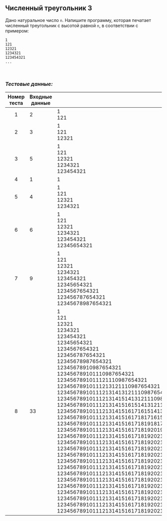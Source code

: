 ## Численный треугольник 3

Дано натуральное число <code>n</code>. Напишите программу, которая печатает численный треугольник с высотой равной <code>n</code>, в соответствии с примером:

    1
    121
    12321
    1234321
    123454321
    ...

<br>

### *Тестовые данные:*

| Номер теста | Входные данные | Выходные данные                                                                                                                                                                                                                                                                                                                                                                                                                                                                                                                                                                                                                                                                                                                                                                                                                                                                                                                                                                                                                                                                                                                                                                                                                                                                                                                                                                                                                                                                                                                                                                                                                                                                                                                                                                                                                                                   |
|:-----------:|----------------|-------------------------------------------------------------------------------------------------------------------------------------------------------------------------------------------------------------------------------------------------------------------------------------------------------------------------------------------------------------------------------------------------------------------------------------------------------------------------------------------------------------------------------------------------------------------------------------------------------------------------------------------------------------------------------------------------------------------------------------------------------------------------------------------------------------------------------------------------------------------------------------------------------------------------------------------------------------------------------------------------------------------------------------------------------------------------------------------------------------------------------------------------------------------------------------------------------------------------------------------------------------------------------------------------------------------------------------------------------------------------------------------------------------------------------------------------------------------------------------------------------------------------------------------------------------------------------------------------------------------------------------------------------------------------------------------------------------------------------------------------------------------------------------------------------------------------------------------------------------------|
|      1      | 2              | 1<br>121                                                                                                                                                                                                                                                                                                                                                                                                                                                                                                                                                                                                                                                                                                                                                                                                                                                                                                                                                                                                                                                                                                                                                                                                                                                                                                                                                                                                                                                                                                                                                                                                                                                                                                                                                                                                                                                          |
|      2      | 3              | 1<br>121<br>12321                                                                                                                                                                                                                                                                                                                                                                                                                                                                                                                                                                                                                                                                                                                                                                                                                                                                                                                                                                                                                                                                                                                                                                                                                                                                                                                                                                                                                                                                                                                                                                                                                                                                                                                                                                                                                                                 |
|      3      | 5              | 1<br>121<br>12321<br>1234321<br>123454321                                                                                                                                                                                                                                                                                                                                                                                                                                                                                                                                                                                                                                                                                                                                                                                                                                                                                                                                                                                                                                                                                                                                                                                                                                                                                                                                                                                                                                                                                                                                                                                                                                                                                                                                                                                                                         |
|      4      | 1              | 1                                                                                                                                                                                                                                                                                                                                                                                                                                                                                                                                                                                                                                                                                                                                                                                                                                                                                                                                                                                                                                                                                                                                                                                                                                                                                                                                                                                                                                                                                                                                                                                                                                                                                                                                                                                                                                                                 |
|      5      | 4              | 1<br>121<br>12321<br>1234321                                                                                                                                                                                                                                                                                                                                                                                                                                                                                                                                                                                                                                                                                                                                                                                                                                                                                                                                                                                                                                                                                                                                                                                                                                                                                                                                                                                                                                                                                                                                                                                                                                                                                                                                                                                                                                      |
|      6      | 6              | 1<br>121<br>12321<br>1234321<br>123454321<br>12345654321                                                                                                                                                                                                                                                                                                                                                                                                                                                                                                                                                                                                                                                                                                                                                                                                                                                                                                                                                                                                                                                                                                                                                                                                                                                                                                                                                                                                                                                                                                                                                                                                                                                                                                                                                                                                          |
|      7      | 9              | 1<br>121<br>12321<br>1234321<br>123454321<br>12345654321<br>1234567654321<br>123456787654321<br>12345678987654321                                                                                                                                                                                                                                                                                                                                                                                                                                                                                                                                                                                                                                                                                                                                                                                                                                                                                                                                                                                                                                                                                                                                                                                                                                                                                                                                                                                                                                                                                                                                                                                                                                                                                                                                                 |
|      8      | 33             | 1<br>121<br>12321<br>1234321<br>123454321<br>12345654321<br>1234567654321<br>123456787654321<br>12345678987654321<br>12345678910987654321<br>123456789101110987654321<br>1234567891011121110987654321<br>12345678910111213121110987654321<br>123456789101112131413121110987654321<br>1234567891011121314151413121110987654321<br>12345678910111213141516151413121110987654321<br>123456789101112131415161716151413121110987654321<br>1234567891011121314151617181716151413121110987654321<br>12345678910111213141516171819181716151413121110987654321<br>123456789101112131415161718192019181716151413121110987654321<br>1234567891011121314151617181920212019181716151413121110987654321<br>12345678910111213141516171819202122212019181716151413121110987654321<br>123456789101112131415161718192021222322212019181716151413121110987654321<br>1234567891011121314151617181920212223242322212019181716151413121110987654321<br>12345678910111213141516171819202122232425242322212019181716151413121110987654321<br>123456789101112131415161718192021222324252625242322212019181716151413121110987654321<br>1234567891011121314151617181920212223242526272625242322212019181716151413121110987654321<br>12345678910111213141516171819202122232425262728272625242322212019181716151413121110987654321<br>123456789101112131415161718192021222324252627282928272625242322212019181716151413121110987654321<br>1234567891011121314151617181920212223242526272829302928272625242322212019181716151413121110987654321<br>12345678910111213141516171819202122232425262728293031302928272625242322212019181716151413121110987654321<br>123456789101112131415161718192021222324252627282930313231302928272625242322212019181716151413121110987654321<br>1234567891011121314151617181920212223242526272829303132333231302928272625242322212019181716151413121110987654321 |